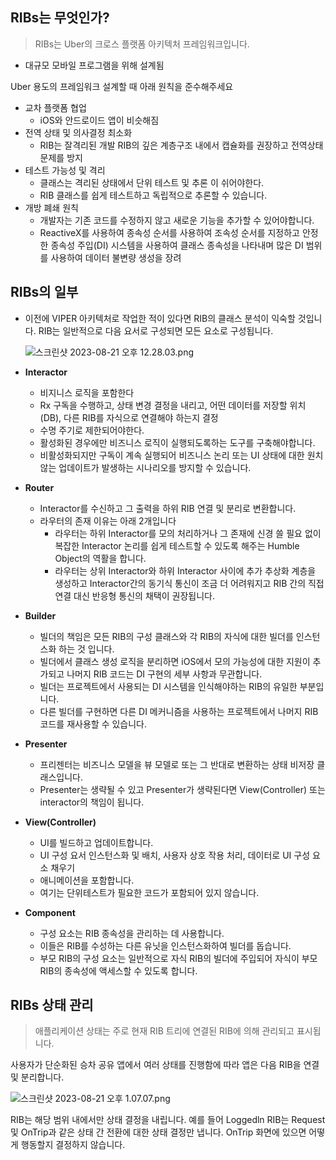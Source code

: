 ## RIBs는 무엇인가?

> RIBs는 Uber의 크로스 플랫폼 아키텍처 프레임워크입니다.
> 
- 대규모 모바일 프로그램을 위해 설계됨

Uber 용도의 프레임워크 설계할 때 아래 원칙을 준수해주세요

- 교차 플랫폼 협업
    - iOS와 안드로이드 앱이 비슷해짐
- 전역 상태 및 의사결정 최소화
    - RIB는 잘격리된 개발 RIB의 깊은 계층구조 내에서 캡슐화를 권장하고 전역상태 문제를 방지
- 테스트 가능성 및 격리
    - 클래스는 격리된 상태에서 단위 테스트 및 추론 이 쉬어야한다.
    - RIB 클래스를 쉽게 테스트하고 독립적으로 추론할 수 있습니다.
- 개방 폐쇄 원칙
    - 개발자는 기존 코드를 수정하지 않고 새로운 기능을 추가할 수 있어야합니다.
    - ReactiveX를 사용하여 종속성 순서를 사용하여 조속성 순서를 지정하고 안정한 종속성 주입(DI) 시스템을 사용하여 클래스 종속성을 나타내며 많은 DI 범위를 사용하여 데이터 불변량 생성을 장려
    

## RIBs의 일부

- 이전에 VIPER 아키텍처로 작업한 적이 있다면 RIB의 클래스 분석이 익숙할 것입니다. RIB는 일반적으로 다음 요서로 구성되면 모든 요소로 구성됩니다.
    
    ![스크린샷 2023-08-21 오후 12.28.03.png](https://s3-us-west-2.amazonaws.com/secure.notion-static.com/01ff31bd-9600-41af-8ea0-4d2e04f5f5d3/%E1%84%89%E1%85%B3%E1%84%8F%E1%85%B3%E1%84%85%E1%85%B5%E1%86%AB%E1%84%89%E1%85%A3%E1%86%BA_2023-08-21_%E1%84%8B%E1%85%A9%E1%84%92%E1%85%AE_12.28.03.png)
    
- **Interactor**
    - 비지니스 로직을 포함한다
    - Rx 구독을 수행하고, 상태 변경 결정을 내리고, 어떤 데이터를 저장할 위치(DB), 다른 RIB를 자식으로 연결해야 하는지 결정
    - 수명 주기로 제한되어야한다.
    - 활성화된 경우에만 비즈니스 로직이 실행되도록하는 도구를 구축해야합니다.
    - 비활성화되지만 구독이 계속 실행되어 비즈니스 논리 또는 UI 상태에 대한 원치 않는 업데이트가 발생하는 시나리오를 방지할 수 있습니다.
- **Router**
    - Interactor를 수신하고 그 출력을 하위 RIB 연결 및 분리로 변환합니다.
    - 라우터의 존재 이유는 아래 2개입니다
        - 라우터는 하위 Interactor를 모의 처리하거나 그 존재에 신경 쓸 필요 없이 복잡한 Interactor 논리를 쉽게 테스트할 수 있도록 해주는 Humble Object의 역활을 합니다.
        - 라우터는 상위 Interactor와 하위 Interactor 사이에 추가 추상화 계층을 생성하고 Interactor간의 동기식 통신이 조금 더 어려워지고 RIB 간의 직접 연결 대신 반응형 통신의 채택이 권장됩니다.
- **Builder**
    - 빌더의 책임은 모든 RIB의 구성 클래스와 각 RIB의 자식에 대한 빌더를 인스턴스화 하는 것 입니다.
    - 빌더에서 클래스 생성 로직을 분리하면 iOS에서 모의 가능성에 대한 지원이 추가되고 나머지 RIB 코드는 DI 구현의 세부 사항과 무관합니다.
    - 빌더는 프로젝트에서 사용되는 DI 시스템을 인식해야하는 RIB의 유일한 부분입니다.
    - 다른 빌더를 구현하면 다른 DI 메커니즘을 사용하는 프로젝트에서 나머지 RIB 코드를 재사용할 수 있습니다.
- **Presenter**
    - 프리젠터는 비즈니스 모델을 뷰 모델로 또는 그 반대로 변환하는 상태 비저장 클래스입니다.
    - Presenter는 생략될 수 있고 Presenter가 생략된다면 View(Controller) 또는 interactor의 책임이 됩니다.
- **View(Controller)**
    - UI를 빌드하고 업데이트합니다.
    - UI 구성 요서 인스턴스화 및 배치, 사용자 상호 작용 처리, 데이터로 UI 구성 요소 채우기
    - 애니메이션을 포함합니다.
    - 여기는 단위테스트가 필요한 코드가 포함되어 있지 않습니다.
- **Component**
    - 구성 요소는 RIB 종속성을 관리하는 데 사용합니다.
    - 이들은 RIB를 수성하는 다른 유닛을 인스턴스화하여 빌더를 돕습니다.
    - 부모 RIB의 구성 요소는 일반적으로 자식 RIB의 빌더에 주입되어 자식이 부모 RIB의 종속성에 액세스할 수 있도록 합니다.

## RIBs 상태 관리

> 애플리케이션 상태는 주로 현재 RIB 트리에 연결된 RIB에 의해 관리되고 표시됩니다.
> 

사용자가 단순화된 승차 공유 앱에서 여러 상태를 진행함에 따라 앱은 다음 RIB을 연결 및 분리합니다.

![스크린샷 2023-08-21 오후 1.07.07.png](https://s3-us-west-2.amazonaws.com/secure.notion-static.com/474d447b-4787-4e77-9e8f-a6b56f3b8199/%E1%84%89%E1%85%B3%E1%84%8F%E1%85%B3%E1%84%85%E1%85%B5%E1%86%AB%E1%84%89%E1%85%A3%E1%86%BA_2023-08-21_%E1%84%8B%E1%85%A9%E1%84%92%E1%85%AE_1.07.07.png)

RIB는 해당 범위 내에서만 상태 결정을 내립니다.
예를 들어 Loggedln RIB는 Request 및 OnTrip과 같은 상태 간 전환에 대한 상태 결정만 냅니다.
OnTrip 화면에 있으면 어떻게 행동할지 결정하지 않습니다.
